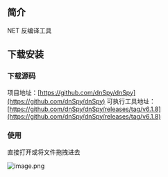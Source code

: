 ## 简介

NET 反编译工具
## 下载安装
### 下载源码

项目地址：[https://github.com/dnSpy/dnSpy](https://github.com/dnSpy/dnSpy)
可执行工具地址：[https://github.com/dnSpy/dnSpy/releases/tag/v6.1.8](https://github.com/dnSpy/dnSpy/releases/tag/v6.1.8)
### 使用

直接打开或将文件拖拽进去

![image.png](https://gitee.com/chpocenkey/images/raw/master/20240718094309.png)

